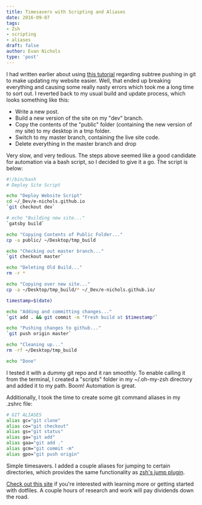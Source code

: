 ```yaml
---
title: Timesavers with Scripting and Aliases
date: 2016-09-07
tags:
- Zsh
- scripting
- aliases
draft: false
author: Evan Nichols
type: 'post'
---
```


I had written earlier about using [this tutorial][1] regarding subtree pushing in git to make updating my website easier. Well, that ended up breaking everything and causing some really nasty errors which took me a long time to sort out. I reverted back to my usual build and update process, which looks something like this:

- Write a new post.
- Build a new version of the site on my "dev" branch.
- Copy the contents of the "public" folder (containing the new version of my site) to my desktop in a tmp folder.
- Switch to my master branch, containing the live site code.
- Delete everything in the master branch and drop

Very slow, and very tedious. The steps above seemed like a good candidate for automation via a bash script, so I decided to give it a go. The script is below:

```bash
#!/bin/bash
# Deploy Site Script

echo "Deploy Website Script"
cd ~/_Dev/e-nichols.github.io
`git checkout dev`

# echo "Building new site..."
`gatsby build`

echo "Copying Contents of Public Folder..."
cp -a public/ ~/Desktop/tmp_build

echo "Checking out master branch..."
`git checkout master`

echo "Deleting Old Build..."
rm -r *

echo "Copying over new site..."
cp -a ~/Desktop/tmp_build/* ~/_Dev/e-nichols.github.io/

timestamp=$(date)

echo "Adding and committing changes..."
`git add . && git commit -m "Fresh build at $timestamp"`

echo "Pushing changes to github..."
`git push origin master`

echo "Cleaning up..."
rm -rf ~/Desktop/tmp_build

echo "Done"
```

I tested it with a dummy git repo and it ran smoothly. To enable calling it from the terminal, I created a "scripts" folder in my ~/.oh-my-zsh directory and added it to my path. Boom! Automation is great.

Additionally, I took the time to create some git command aliases in my .zshrc file:

```bash
# GIT ALIASES
alias gc="git clone"
alias co="git checkout"
alias gs="git status"
alias ga="git add"
alias gaa="git add ."
alias gcm="git commit -m"
alias gpo="git push origin"
```

Simple timesavers. I added a couple aliases for jumping to certain directories, which provides the same functionality as [zsh's jump plugin][2].

[Check out this site][3] if you're interested with learning more or getting started with dotfiles. A couple hours of research and work will pay dividends down the road.

[1]: https://gist.github.com/cobyism/4730490
[2]: https://github.com/robbyrussell/oh-my-zsh/blob/master/plugins/jump/jump.plugin.zsh
[3]: https://dotfiles.github.io/

